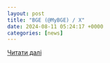 ```yaml
---
layout: post
title: "BGE (@MyBGE) / X"
date: 2024-08-11 05:24:17 +0000
categories: [news]
---
```


[Читати далі](https://mobile.x.com/MyBGE)

